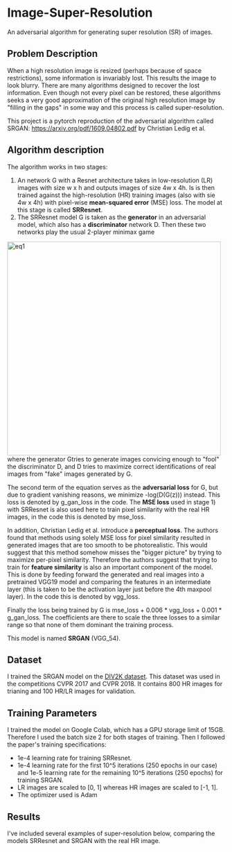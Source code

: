 # Image-Super-Resolution
An adversarial algorithm for generating super resolution (SR) of images.

## Problem Description
When a high resolution image is resized (perhaps because of space restrictions), some information is invariably lost. This results the image to look blurry. There are many algorithms designed to recover the lost information. Even though not every pixel can be restored, these algorithms seeks a very good approximation of the original high resolution image by "filling in the gaps" in some way and this process is called super-resolution.

This project is a pytorch reproduction of the adversarial algorithm called SRGAN: https://arxiv.org/pdf/1609.04802.pdf by Christian Ledig et al.

## Algorithm description
The algorithm works in two stages:

1) An network G with a Resnet architecture takes in low-resolution (LR) images with size w x h and outputs images of size 4w x 4h. Is is then trained against the high-resolution (HR) training images (also with sie 4w x 4h) with pixel-wise **mean-squared error** (MSE) loss. The model at this stage is called **SRResnet**.
2) The SRResnet model G is taken as the **generator** in an adversarial model, which also has a **discriminator** network D. Then these two networks play the usual 2-player minimax game 
<img width="493" alt="eq1" src="https://user-images.githubusercontent.com/24876548/134604418-721ca78f-6c68-4972-9f35-f131a5762a0e.png">
where the generator Gtries to generate images convicing enough to "fool" the discriminator D, and D tries to maximize correct identifications of real images from "fake" images generated by G. 

The second term of the equation serves as the **adversarial loss** for G, but due to gradient vanishing reasons, we minimize -log(D(G(z))) instead. This loss is denoted by g_gan_loss in the code. The **MSE loss** used in stage 1) with SRResnet is also used here to train pixel similarity with the real HR images, in the code this is denoted by mse_loss.

In addition, Christian Ledig et al. introduce a **perceptual loss**. The authors found that methods using solely MSE loss for pixel similarity resulted in generated images that are too smooth to be photorealistic. This would suggest that this method somehow misses the "bigger picture" by trying to maximize per-pixel similarity. Therefore the authors suggest that trying to train for **feature similarity** is also an important component of the model. This is done by feeding forward the generated and real images into a pretrained VGG19 model and comparing the features in an intermediate layer (this is taken to be the activation layer just before the 4th maxpool layer). In the code this is denoted by vgg_loss.

Finally the loss being trained by G is mse_loss + 0.006 * vgg_loss + 0.001 * g_gan_loss. The coefficients are there to scale the three losses to a similar range so that none of them dominant the training process. 

This model is named **SRGAN** (VGG_54).

## Dataset
I trained the SRGAN model on the [DIV2K dataset](https://data.vision.ee.ethz.ch/cvl/DIV2K/). This dataset was used in the competitions CVPR 2017 and CVPR 2018. It contains 800 HR images for trianing and 100 HR/LR images for validation. 

## Training Parameters
I trained the model on Google Colab, which has a GPU storage limit of 15GB. Therefore I used the batch size 2 for both stages of training. Then I followed the paper's training specifications:
* 1e-4 learning rate for training SRResnet.
* 1e-4 learning rate for the first 10^5 iterations (250 epochs in our case) and 1e-5 learning rate for the remaining 10^5 iterations (250 epochs) for training SRGAN.
* LR images are scaled to [0, 1] whereas HR images are scaled to [-1, 1]. 
* The optimizer used is Adam

## Results
I've included several examples of super-resolution below, comparing the models SRResnet and SRGAN with the real HR image.


